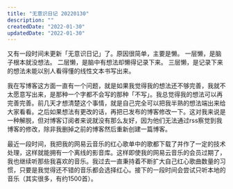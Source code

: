 ```yaml
---
title: "无意识日记 20220130"
description: ""
createdDate: "2022-01-30"
updatedDate: "2022-01-30"
---
```

又有一段时间未更新「无意识日记」了。原因很简单，主要是懒。
一层懒，是脑子根本就没想法。
二层懒，是脑中有想法却懒得记录下来。
三层懒，是记录下来的想法未能以别人看得懂的线性文本书写出来。

我在写博客这方面一直有一个问题，就是如果我觉得我的想法还不够完善，我就不太愿意写出来，是那种一个字都不会写的那种「不写」。我总觉得我的想法可以再完善完善。前几天才想清楚这个事情，就是自己完全可以把我半熟的想法端出来给大家看看。之后如果想法有更改的话，再把已发布的博客修改一下。这对我来说是一种解脱，但对博客订阅者来说就没有那么友好，因为他们无法通过rss察觉到我博客的修改，除非我删掉之前的博客然后重新创建一篇博客。

最近一段时间，我把我的网易云音乐的红心歌单中的歌都下载了并作了一定的技术处理，这样就能拥有一个离线的影音库。这样即使我的网易云音乐的会员过期了，我也继续听那些我喜欢的音乐。我过去一直秉持着不断扩大自己红心歌曲数量的习惯，只要是我觉得还不错的音乐都会选择红心。接下的一段时间会尝试只听本地的音乐（其实很多，有约1500首）。
